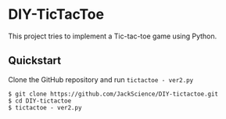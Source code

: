 # DIY-TicTacToe 
This project tries to implement a Tic-tac-toe game using Python.
## Quickstart
Clone the GitHub repository and run `tictactoe - ver2.py`
```
$ git clone https://github.com/JackScience/DIY-tictactoe.git
$ cd DIY-tictactoe
$ tictactoe - ver2.py
```